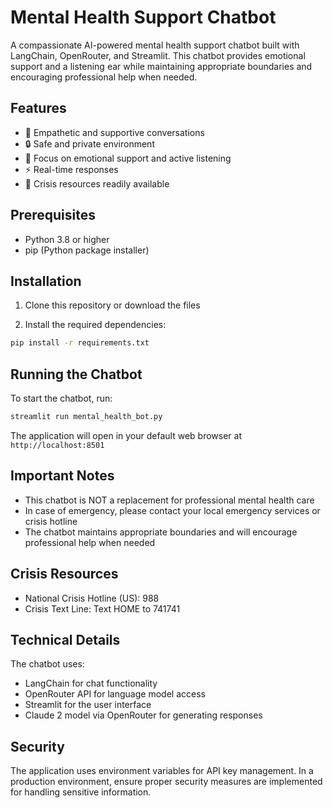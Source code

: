 # Mental Health Support Chatbot

A compassionate AI-powered mental health support chatbot built with LangChain, OpenRouter, and Streamlit. This chatbot provides emotional support and a listening ear while maintaining appropriate boundaries and encouraging professional help when needed.

## Features

- 🤝 Empathetic and supportive conversations
- 🔒 Safe and private environment
- 🎯 Focus on emotional support and active listening
- ⚡ Real-time responses
- 🚨 Crisis resources readily available

## Prerequisites

- Python 3.8 or higher
- pip (Python package installer)

## Installation

1. Clone this repository or download the files

2. Install the required dependencies:
```bash
pip install -r requirements.txt
```

## Running the Chatbot

To start the chatbot, run:
```bash
streamlit run mental_health_bot.py
```

The application will open in your default web browser at `http://localhost:8501`

## Important Notes

- This chatbot is NOT a replacement for professional mental health care
- In case of emergency, please contact your local emergency services or crisis hotline
- The chatbot maintains appropriate boundaries and will encourage professional help when needed

## Crisis Resources

- National Crisis Hotline (US): 988
- Crisis Text Line: Text HOME to 741741

## Technical Details

The chatbot uses:
- LangChain for chat functionality
- OpenRouter API for language model access
- Streamlit for the user interface
- Claude 2 model via OpenRouter for generating responses

## Security

The application uses environment variables for API key management. In a production environment, ensure proper security measures are implemented for handling sensitive information. 